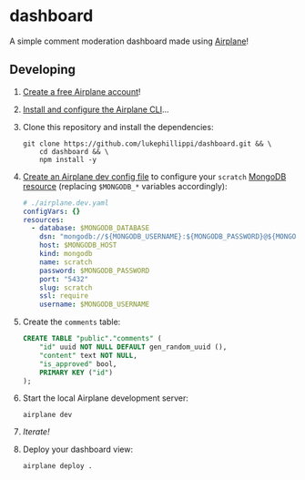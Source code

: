 # dashboard

A simple comment moderation dashboard made using [Airplane](https://airplane.dev)!

## Developing

1. [Create a free Airplane account](https://app.airplane.dev/signup)!
1. [Install and configure the Airplane CLI](https://docs.airplane.dev/platform/airplane-cli#installing-the-cli)...
1. Clone this repository and install the dependencies:

   ```shell
   git clone https://github.com/lukephillippi/dashboard.git && \
       cd dashboard && \
       npm install -y
   ```

1. [Create an Airplane dev config file](https://docs.airplane.dev/dev-lifecycle/dev-config-file) to configure your `scratch` [MongoDB resource](https://docs.airplane.dev/resources/mongodb) (replacing `$MONGODB_*` variables accordingly):

   ```yaml
   # ./airplane.dev.yaml
   configVars: {}
   resources:
     - database: $MONGODB_DATABASE
       dsn: "mongodb://${MONGODB_USERNAME}:${MONGODB_PASSWORD}@${MONGODB_HOST}/${MONGODB_DATABASE}"
       host: $MONGODB_HOST
       kind: mongodb
       name: scratch
       password: $MONGODB_PASSWORD
       port: "5432"
       slug: scratch
       ssl: require
       username: $MONGODB_USERNAME
   ```

1. Create the `comments` table:

   ```sql
   CREATE TABLE "public"."comments" (
       "id" uuid NOT NULL DEFAULT gen_random_uuid (),
       "content" text NOT NULL,
       "is_approved" bool,
       PRIMARY KEY ("id")
   );
   ```

1. Start the local Airplane development server:

   ```shell
   airplane dev
   ```

1. _Iterate!_
1. Deploy your dashboard view:

   ```shell
   airplane deploy .
   ```
